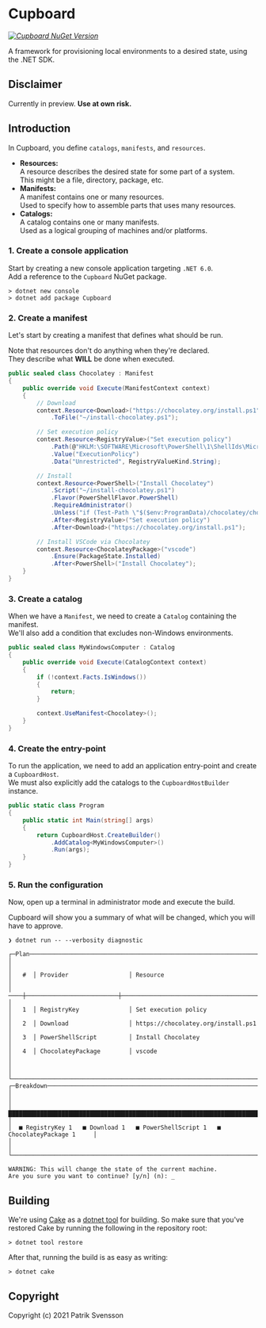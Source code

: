 # Cupboard

_[![Cupboard NuGet Version](https://img.shields.io/nuget/v/cupboard.svg?style=flat&label=NuGet%3A%20Cupboard)](https://www.nuget.org/packages/cupboard)_

A framework for provisioning local environments to a desired state, using the .NET SDK.

## Disclaimer
Currently in preview. **Use at own risk.**

## Introduction

In Cupboard, you define `catalogs`, `manifests`, and `resources`.

* **Resources:**  
  A resource describes the desired state for some part of a system.  
  This might be a file, directory, package, etc.
* **Manifests:**  
  A manifest contains one or many resources.  
  Used to specify how to assemble parts that uses many resources.
* **Catalogs:**  
  A catalog contains one or many manifests.  
  Used as a logical grouping of machines and/or platforms.

### 1. Create a console application

Start by creating a new console application targeting `.NET 6.0`.  
Add a reference to the `Cupboard` NuGet package.

```
> dotnet new console
> dotnet add package Cupboard
```

### 2. Create a manifest

Let's start by creating a manifest that defines what should be run.  

Note that resources don't do anything when they're declared.  
They describe what **WILL** be done when executed.

```csharp
public sealed class Chocolatey : Manifest
{
    public override void Execute(ManifestContext context)
    {
        // Download
        context.Resource<Download>("https://chocolatey.org/install.ps1")
            .ToFile("~/install-chocolatey.ps1");

        // Set execution policy
        context.Resource<RegistryValue>("Set execution policy")
            .Path(@"HKLM:\SOFTWARE\Microsoft\PowerShell\1\ShellIds\Microsoft.PowerShell")
            .Value("ExecutionPolicy")
            .Data("Unrestricted", RegistryValueKind.String);

        // Install
        context.Resource<PowerShell>("Install Chocolatey")
            .Script("~/install-chocolatey.ps1")
            .Flavor(PowerShellFlavor.PowerShell)
            .RequireAdministrator()
            .Unless("if (Test-Path \"$($env:ProgramData)/chocolatey/choco.exe\") { exit 1 }")
            .After<RegistryValue>("Set execution policy")
            .After<Download>("https://chocolatey.org/install.ps1");

        // Install VSCode via Chocolatey
        context.Resource<ChocolateyPackage>("vscode")
            .Ensure(PackageState.Installed)
            .After<PowerShell>("Install Chocolatey");
    }
}
```

### 3. Create a catalog

When we have a `Manifest`, we need to create a `Catalog` containing the manifest.  
We'll also add a condition that excludes non-Windows environments.

```csharp
public sealed class MyWindowsComputer : Catalog
{
    public override void Execute(CatalogContext context)
    {
        if (!context.Facts.IsWindows())
        {
            return;
        }

        context.UseManifest<Chocolatey>();
    }
}
```

### 4. Create the entry-point

To run the application, we need to add an application entry-point and create a `CupboardHost`.  
We must also explicitly add the catalogs to the `CupboardHostBuilder` instance.

```csharp
public static class Program
{
    public static int Main(string[] args)
    {
        return CupboardHost.CreateBuilder()
            .AddCatalog<MyWindowsComputer>()
            .Run(args);
    }
}
```

### 5. Run the configuration

Now, open up a terminal in administrator mode and execute the build.

Cupboard will show you a summary of what will be changed, which you will
have to approve.

```
❯ dotnet run -- --verbosity diagnostic

┌─Plan───────────────────────────────────────────────────────────────────────────────┐
│                                                                                    │
│   #  │ Provider                 │ Resource                                         │
│  ────┼──────────────────────────┼────────────────────────────────────────────────  │
│   1  │ RegistryKey              │ Set execution policy                             │
│   2  │ Download                 │ https://chocolatey.org/install.ps1               │
│   3  │ PowerShellScript         │ Install Chocolatey                               │
│   4  │ ChocolateyPackage        │ vscode                                           │
│                                                                                    │
└────────────────────────────────────────────────────────────────────────────────────┘
┌─Breakdown──────────────────────────────────────────────────────────────────────────┐
│                                                                                    │
│  ████████████████████████████████████████████████████████████████████████████████  │
│  ■ RegistryKey 1   ■ Download 1   ■ PowerShellScript 1   ■ ChocolateyPackage 1     │
│                                                                                    │
└────────────────────────────────────────────────────────────────────────────────────┘

WARNING: This will change the state of the current machine.
Are you sure you want to continue? [y/n] (n): _
```

## Building

We're using [Cake](https://github.com/cake-build/cake) as a 
[dotnet tool](https://docs.microsoft.com/en-us/dotnet/core/tools/global-tools) 
for building. So make sure that you've restored Cake by running 
the following in the repository root:

```
> dotnet tool restore
```

After that, running the build is as easy as writing:

```
> dotnet cake
```

## Copyright

Copyright (c) 2021 Patrik Svensson
